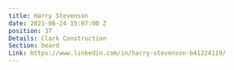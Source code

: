 ```yaml
---
title: Harry Stevenson
date: 2021-06-24 15:07:00 Z
position: 37
Details: Clark Construction
Section: board
Link: https://www.linkedin.com/in/harry-stevenson-b41224119/
---
```


